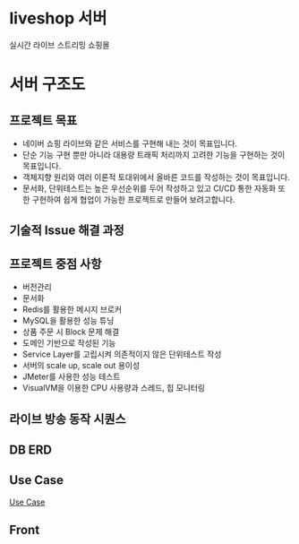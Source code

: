 # liveshop 서버
실시간 라이브 스트리밍 쇼핑몰

# 서버 구조도


## 프로젝트 목표
- 네이버 쇼핑 라이브와 같은 서비스를 구현해 내는 것이 목표입니다.
- 단순 기능 구현 뿐만 아니라 대용량 트래픽 처리까지 고려한 기능을 구현하는 것이 목표입니다.
- 객체지향 원리와 여러 이론적 토대위에서 올바른 코드를 작성하는 것이 목표입니다.
- 문서화, 단위테스트는 높은 우선순위를 두어 작성하고 있고 CI/CD 통한 자동화 또한 구현하여 쉽게 협업이 가능한 프로젝트로 만들어 보려고합니다.



## 기술적 Issue 해결 과정




## 프로젝트 중점 사항
- 버전관리
- 문서화
- Redis를 활용한 메시지 브로커
- MySQL을 활용한 성능 튜닝
- 상품 주문 시 Block 문제 해결
- 도메인 기반으로 작성된 기능
- Service Layer를 고립시켜 의존적이지 않은 단위테스트 작성
- 서버의 scale up, scale out 용이성
- JMeter를 사용한 성능 테스트
- VisualVM을 이용한 CPU 사용량과 스레드, 힙 모니터링


## 라이브 방송 동작 시퀀스



## DB ERD



## Use Case
<a href="https://github.com/khj745700/liveshop/wiki/Use-Case">Use Case</a>

## Front
